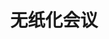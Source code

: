 ﻿---
id: 1099
title: "无纸化会议"
weight: 1099
version: "3.11.0.20211126"
updateTime: "2022-07-04T09:11:31"
debName: "http://113.24.212.22:8090/upload/file/zstnps_3.11.0.20211126_loongarch64.deb"
debSize: "90MB"
command: "/opt/apps/zstnps/FNSP"
compatibility: 3
---